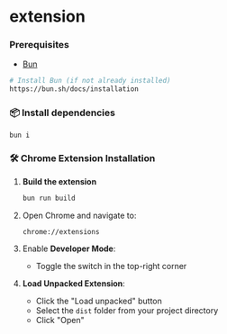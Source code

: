 # extension

### Prerequisites

- [Bun](https://bun.sh)

```bash
# Install Bun (if not already installed)
https://bun.sh/docs/installation
```

### 📦 Install dependencies

```bash
bun i
```

### 🛠 Chrome Extension Installation

1. **Build the extension**

   ```bash
   bun run build
   ```

2. Open Chrome and navigate to:

   ```
   chrome://extensions
   ```

3. Enable **Developer Mode**:

   - Toggle the switch in the top-right corner

4. **Load Unpacked Extension**:
   - Click the "Load unpacked" button
   - Select the `dist` folder from your project directory
   - Click "Open"
